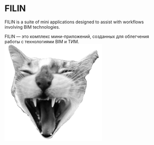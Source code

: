 # FILIN 

FILIN is a suite of mini applications designed to assist with workflows involving BIM technologies.

FILIN — это комплекс мини-приложений, созданных для облегчения работы с технологиями BIM и ТИМ.
![Иллюстрация к проекту](https://github.com/gloatingquince/FILIN/raw/main/COMPILED/FILIN_With_Source/FILIN/images/FILIN_ICO.png)
